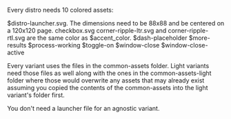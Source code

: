Every distro needs 10 colored assets:


$distro-launcher.svg. The dimensions need to be 88x88 and be centered on a 120x120 page.
checkbox.svg
corner-ripple-ltr.svg and corner-ripple-rtl.svg are the same color as $accent_color.
$dash-placeholder
$more-results
$process-working
$toggle-on
$window-close
$window-close-active

Every variant uses the files in the common-assets folder. Light variants need those files as well along with the ones in the common-assets-light folder where those would overwrite any assets that may already exist assuming you copied the contents of the common-assets into the light variant's folder first.

You don't need a launcher file for an agnostic variant.

